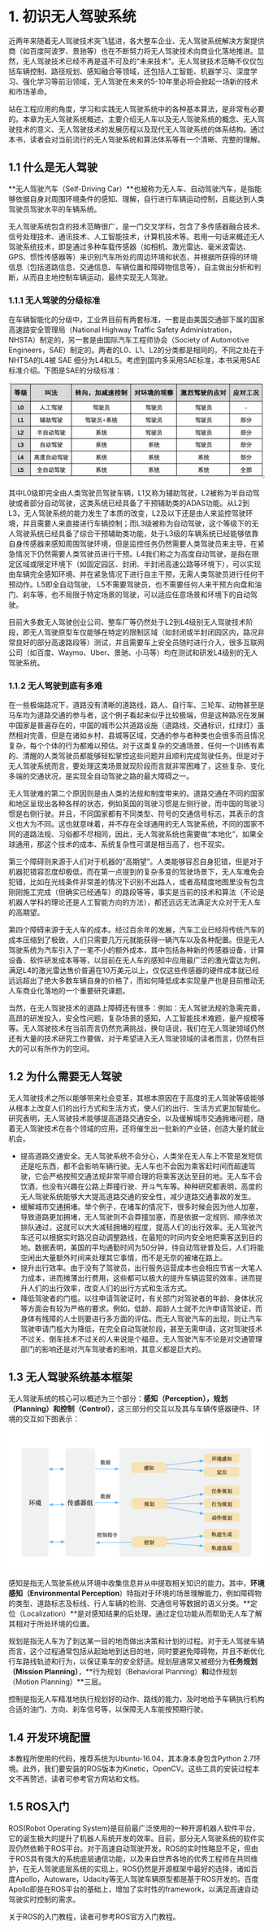 # 1. 初识无人驾驶系统

近两年来随着无人驾驶技术突飞猛进，各大整车企业、无人驾驶系统解决方案提供商（如百度阿波罗、景驰等）也在不断努力将无人驾驶技术向商业化落地推进。显然，无人驾驶技术已经不再是遥不可及的“未来技术”。无人驾驶技术范畴不仅仅包括车辆控制、路径规划、感知融合等领域，还包括人工智能、机器学习、深度学习、强化学习等前沿领域，无人驾驶在未来的5-10年里必将会掀起一场新的技术和市场革命。

站在工程应用的角度，学习和实践无人驾驶系统中的各种基本算法，是非常有必要的。本章为无人驾驶系统概述，主要介绍无人车以及无人驾驶系统的概念、无人驾驶技术的意义、无人驾驶技术的发展历程以及现代无人驾驶系统的体系结构。通过本书，读者会对当前流行的无人驾驶系统和算法体系等有一个清晰、完整的理解。

## 1.1 什么是无人驾驶

**无人驾驶汽车（Self-Driving Car）**也被称为无人车、自动驾驶汽车，是指能够依据自身对周围环境条件的感知、理解，自行进行车辆运动控制，且能达到人类驾驶员驾驶水平的车辆系统。

无人驾驶系统包含的技术范畴很广，是一门交叉学科，包含了多传感器融合技术、信号处理技术、通讯技术、人工智能技术，计算机技术等。若用一句话来概述无人驾驶系统技术，即是通过多种车载传感器（如相机、激光雷达、毫米波雷达、GPS、惯性传感器等）来识别汽车所处的周边环境和状态，并根据所获得的环境信息（包括道路信息、交通信息、车辆位置和障碍物信息等），自主做出分析和判断，从而自主地控制车辆运动，最终实现无人驾驶。

### 1.1.1 无人驾驶的分级标准

在车辆智能化的分级中，工业界目前有两套标准，一套是由美国交通部下属的国家高速路安全管理局（National Highway Traffic Safety Administration， NHSTA）制定的，另一套是由国际汽车工程师协会（Society of Automotive Engineers，SAE）制定的。两者的L0、L1、L2的分类都是相同的，不同之处在于NHTSA的L4被 SAE 细分为L4和L5。考虑到国内多采用SAE标准，本书采用SAE标准介绍。下图是SAE的分级标准：

![image-20221002210144225](chapter1-introduction.assets/image-20221002210144225.png)

其中L0级即完全由人类驾驶员驾驶车辆，L1又称为辅助驾驶，L2被称为半自动驾驶或者部分自动驾驶，这类系统已经具备了干预辅助类的ADAS功能。从L2到L3，无人驾驶系统的能力发生了本质的改变，L2及以下还是由人来监控驾驶环境，并且需要人来直接进行车辆控制；而L3级被称为自动驾驶，这个等级下的无人驾驶系统已经具备了综合干预辅助类功能，处于L3级的车辆系统已经能够依靠自身传感器来感知周围驾驶环境，但是监控任务仍然需要人类驾驶员来主导，在紧急情况下仍然需要人类驾驶员进行干预。L4我们称之为高度自动驾驶，是指在限定区域或限定环境下（如固定园区、封闭、半封闭高速公路等环境下），可以实现由车辆完全感知环境、并在紧急情况下进行自主干预，无需人类驾驶员进行任何干预动作。L5即全自动驾驶， L5不需要驾驶员，也不需要任何人来干预方向盘和油门、刹车等，也不局限于特定场景的驾驶，可以适应任意场景和环境下的自动驾驶。

目前大多数无人驾驶创业公司、整车厂等仍然处于L2到L4级别无人驾驶技术阶段，即无人驾驶原型车仅能够在特定的限制区域（如封闭或半封闭园区内，路况非常良好的部分高速路段等）测试，并且需要车上安全员随时进行介入，很多互联网公司（如百度、Waymo、Uber、景驰、小马等）均在测试和研发L4级别的无人驾驶系统。

### 1.1.2 无人驾驶到底有多难

在一些极端路况下，道路没有清晰的道路线，路人、自行车、三轮车、动物甚至是马车均为道路交通的参与者，这个例子看起来似乎比较极端，但是这种路况在发展中国家是普遍存在的，中国的城市公共道路设施（道路线，交通标识，红绿灯）虽然相对完善，但是在诸如乡村、县城等区域，交通的参与者种类也会很多而且情况复杂，每个个体的行为都难以预估。对于这类复杂的交通场景，任何一个训练有素的、清醒的人类驾驶员都能够轻松掌控这些问题并且顺利完成驾驶任务。但是对于无人驾驶系统而言，要处理这类场景就现阶段而言就非常困难了，这些复杂、变化多端的交通状况，是实现全自动驾驶之路的最大障碍之一。

无人驾驶难的第二个原因则是由人类的法规和制度带来的。道路交通在不同的国家和地区呈现出各种各样的状态，例如英国的驾驶习惯是左侧行驶，而中国的驾驶习惯是右侧行驶。并且，不同国家都有不同类型、符号的交通信号标志，其表示的含义也大为不同。这也就意味着，并不存在全球通用的无人驾驶系统，不同的国家不同的道路法规、习俗都不尽相同，因此，无人驾驶系统也需要做“本地化”，如果全球通用，那这个技术的成本、系统复杂性可谓是相当高了，也不现实。

第三个障碍则来源于人们对于机器的“高期望”。人类能够容忍自身犯错，但是对于机器犯错容忍度却极低，而在第一点提到的复杂多变的驾驶场景下，无人车难免会犯错，比如在光线条件非常差的情况下识别不出路人，或者高精度地图里没有包含刚刚施工完成（但确实已经通车）的路段等等，事实是当前的技术和算法（不论是机器人学科的理论还是人工智能方向的方法），都还远远无法满足大众对于无人车的高期望。

第四个障碍来源于无人车的成本。经过百余年的发展，汽车工业已经将传统汽车的成本压缩到了极致，人们只需要几万元就能获得一辆汽车以及各种配置。但是无人驾驶系统为汽车引入了一笔不小的额外成本，其中包括各种新的传感器设备，计算设备、软件研发成本等等，以目前在无人车的感知中应用最广泛的激光雷达为例，满足L4的激光雷达售价普遍在10万美元以上，仅仅这些传感器的硬件成本就已经远远超出了绝大多数车辆自身的价格了，而如何降低成本实现量产也是目前推动无人车商业化落地的一个重要研究课题。

当然，在无人驾驶技术的道路上障碍还有很多：例如：无人驾驶法规的急需完善，高昂的研发投入，安全性问题，复杂场景的感知，人工智能技术难题，量产规模等等。无人驾驶技术在当前而言仍然充满挑战，换句话说，我们在无人驾驶领域仍然还有大量的技术研究工作要做，对于希望进入无人驾驶领域的读者而言，仍然有巨大的可以有所作为的空间。

## 1.2 为什么需要无人驾驶

无人驾驶技术之所以能够带来社会变革，其根本原因在于高度的无人驾驶等级能够从根本上改变人们的出行方式和生活方式，使人们的出行、生活方式更加智能化。研究表明，无人驾驶技术能够提高道路交通安全，以及缓解城市交通拥堵问题，随着无人驾驶技术在各个领域的应用，还将催生出一批新的产业链，创造大量的就业机会。

- 提高道路交通安全。无人驾驶系统不会分心，人类坐在无人车上不管是发短信还是吃东西，都不会影响车辆行驶。无人车也不会因为乘客赶时间而超速驾驶，它会严格按照交通法规非常平顺合理的将乘客送达至目的地。无人车不会饮酒，也没有兴趣在公路上莽撞行驶、开斗气车等。种种研究都表明，高度的无人驾驶系统能够大大提高道路交通的安全性，减少道路交通事故的发生。
- 缓解城市交通拥堵。举个例子，在堵车的情况下，很多时候会因为他人加塞，导致道路更加拥堵，无人驾驶则不会莽撞加塞，而是依据一定规则、顺序依次排队通过，这就可以大大减轻拥堵的程度，提高人们的出行效率。无人驾驶汽车还可以根据实时路况自动调整路线，在最短的时间内安全地把乘客送到目的地。数据表明，美国的平均通勤时间为50分钟，待自动驾驶普及后，人们将能空闲出大量额外时间来处理其它事情，而不是无奈的被堵在路上。
- 提升出行效率。由于没有了驾驶员，出行服务运营成本也会相应节省一大笔人力成本，进而摊薄出行费用，这些都可以极大的提升车辆运营的效率，进而提升人们的出行效率，改变人们的出行方式和生活方式。
- 降低驾驶者的门槛。以往申请驾驶证时，有关部门对驾驶者的年龄、身体状况等方面会有较为严格的要求。例如，低龄、超龄人士就不允许申请驾驶证，而身体有残障的人士则要进行多方面的评估。而无人驾驶汽车的出现，则让汽车驾驶申请门槛大为降低，在完全自动驾驶阶段，甚至无需申请，这对驾驶技术不过关、倒车技术不过关的人来说是个福音。无人驾驶汽车不论是对交通管理部门的影响还是对汽车驾驶者的影响，其意义都是巨大的。

## 1.3 无人驾驶系统基本框架

无人驾驶系统的核心可以概述为三个部分：**感知（Perception），规划（Planning）**和**控制（Control）**，这三部分的交互以及其与车辆传感器硬件、环境的交互如下图表示：

![image-20221002210855531](chapter1-introduction.assets/image-20221002210855531.png)

感知是指无人驾驶系统从环境中收集信息并从中提取相关知识的能力。其中，**环境感知（Environmental Perception**）特指对于环境的场景理解能力，例如障碍物的类型、道路标志及标线、行人车辆的检测、交通信号等数据的语义分类。**定位（Localization）**是对感知结果的后处理，通过定位功能从而帮助无人车了解其相对于所处环境的位置。

规划是指无人车为了到达某一目的地而做出决策和计划的过程。对于无人驾驶车辆而言，这个过程通常包括从起始地到达目的地，同时要避免障碍物，并且不断优化行车路线轨迹和行为，以保证乘车的安全舒适。规划层通常又被细分为**任务规划（Mission Planning）**，**行为规划（Behavioral Planning）**和**动作规划（Motion Planning）**三层。

控制是指无人车精准地执行规划好的动作、路线的能力，及时地给予车辆执行机构合适的油门、方向、刹车信号等，以保障无人车能按预期行驶。

## 1.4 开发环境配置

本教程所使用的代码，推荐系统为Ubuntu-16.04，其本身本身包含Python 2.7环境。此外，我们要安装的ROS版本为Kinetic，OpenCV。这些工具的安装过程本文不再赘述，读者可参考官方网站和文档。

## 1.5 ROS入门

ROS(Robot Operating System)是目前最广泛使用的一种开源机器人软件平台，它的诞生极大的提升了机器人系统开发的效率。目前，部分无人驾驶系统的软件实现仍然依赖于ROS平台。对于高速自动驾驶开发，ROS的实时性略显不足，但由于ROS具有强大的系统底层通信功能，以及来自世界各地的优秀工程师在共同维护，在无人驾驶底层系统的实现上，ROS仍然是开源框架中最好的选择，诸如百度Apollo，Autoware，Udacity等无人驾驶车辆原型都是基于ROS开发的。百度Apollo即是在ROS平台的基础上，增加了实时性的framework，以满足高速自动驾驶实时控制的需求。

关于ROS的入门教程，读者可参考ROS官方入门教程。
